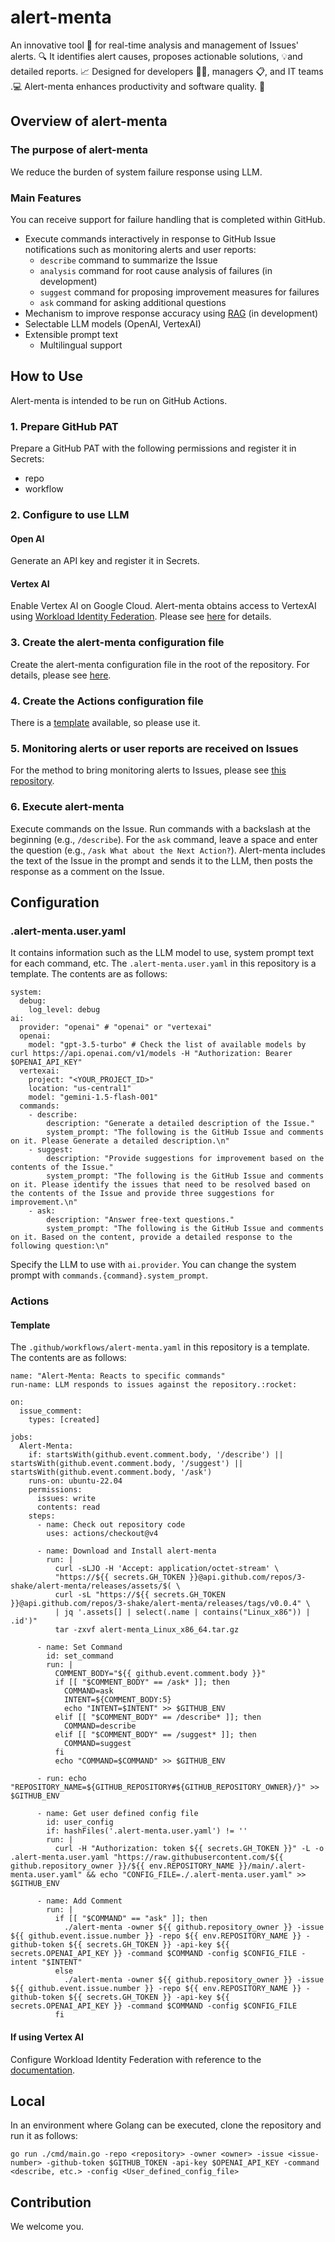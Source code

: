 # alert-menta
An innovative tool 🚀 for real-time analysis and management of Issues' alerts. 🔍 It identifies alert causes, proposes actionable solutions, 💡and detailed reports. 📈
Designed for developers 👨‍💻, managers 📋, and IT teams .💻 Alert-menta enhances productivity and software quality. 🌟

## Overview of alert-menta
### The purpose of alert-menta
We reduce the burden of system failure response using LLM.
### Main Features
You can receive support for failure handling that is completed within GitHub.
- Execute commands interactively in response to GitHub Issue notifications such as monitoring alerts and user reports:
  - `describe` command to summarize the Issue
  - `analysis` command for root cause analysis of failures (in development)
  - `suggest` command for proposing improvement measures for failures
  - `ask` command for asking additional questions
- Mechanism to improve response accuracy using [RAG](https://cloud.google.com/use-cases/retrieval-augmented-generation?hl=en) (in development)
- Selectable LLM models (OpenAI, VertexAI)
- Extensible prompt text
  - Multilingual support

## How to Use
Alert-menta is intended to be run on GitHub Actions.
### 1. Prepare GitHub PAT
Prepare a GitHub PAT with the following permissions and register it in Secrets:
- repo
- workflow
### 2. Configure to use LLM
#### Open AI
Generate an API key and register it in Secrets.
#### Vertex AI
Enable Vertex AI on Google Cloud.
Alert-menta obtains access to VertexAI using [Workload Identity Federation](https://cloud.google.com/iam/docs/workload-identity-federation). Please see [here](#if-using-vertex-ai) for details.
### 3. Create the alert-menta configuration file
Create the alert-menta configuration file in the root of the repository. For details, please see [here](#alert-mentauseryaml).
### 4. Create the Actions configuration file
There is a [template](#template) available, so please use it.
### 5. Monitoring alerts or user reports are received on Issues
For the method to bring monitoring alerts to Issues, please see [this repository](https://github.com/kechigon/alert-menta-lab/tree/main).
### 6. Execute alert-menta
Execute commands on the Issue. Run commands with a backslash at the beginning (e.g., `/describe`). For the `ask` command, leave a space and enter the question (e.g., `/ask What about the Next Action?`). Alert-menta includes the text of the Issue in the prompt and sends it to the LLM, then posts the response as a comment on the Issue.

## Configuration
### .alert-menta.user.yaml
It contains information such as the LLM model to use, system prompt text for each command, etc. The `.alert-menta.user.yaml` in this repository is a template. The contents are as follows:
```
system:
  debug:
    log_level: debug
ai:
  provider: "openai" # "openai" or "vertexai"
  openai:
    model: "gpt-3.5-turbo" # Check the list of available models by curl https://api.openai.com/v1/models -H "Authorization: Bearer $OPENAI_API_KEY"
  vertexai:
    project: "<YOUR_PROJECT_ID>"
    location: "us-central1"
    model: "gemini-1.5-flash-001"
  commands:
    - describe:
        description: "Generate a detailed description of the Issue."
        system_prompt: "The following is the GitHub Issue and comments on it. Please Generate a detailed description.\n"
    - suggest:
        description: "Provide suggestions for improvement based on the contents of the Issue."
        system_prompt: "The following is the GitHub Issue and comments on it. Please identify the issues that need to be resolved based on the contents of the Issue and provide three suggestions for improvement.\n"
    - ask:
        description: "Answer free-text questions."
        system_prompt: "The following is the GitHub Issue and comments on it. Based on the content, provide a detailed response to the following question:\n"
```
Specify the LLM to use with `ai.provider`.
You can change the system prompt with `commands.{command}.system_prompt`.
### Actions
#### Template
The `.github/workflows/alert-menta.yaml` in this repository is a template. The contents are as follows:
```
name: "Alert-Menta: Reacts to specific commands"
run-name: LLM responds to issues against the repository.:rocket:

on:
  issue_comment:
    types: [created]

jobs:
  Alert-Menta:
    if: startsWith(github.event.comment.body, '/describe') || startsWith(github.event.comment.body, '/suggest') || startsWith(github.event.comment.body, '/ask')
    runs-on: ubuntu-22.04
    permissions:
      issues: write
      contents: read
    steps:
      - name: Check out repository code
        uses: actions/checkout@v4

      - name: Download and Install alert-menta
        run: |
          curl -sLJO -H 'Accept: application/octet-stream' \
          "https://${{ secrets.GH_TOKEN }}@api.github.com/repos/3-shake/alert-menta/releases/assets/$( \
          curl -sL "https://${{ secrets.GH_TOKEN }}@api.github.com/repos/3-shake/alert-menta/releases/tags/v0.0.4" \
          | jq '.assets[] | select(.name | contains("Linux_x86")) | .id')"
          tar -zxvf alert-menta_Linux_x86_64.tar.gz

      - name: Set Command
        id: set_command
        run: |
          COMMENT_BODY="${{ github.event.comment.body }}"
          if [[ "$COMMENT_BODY" == /ask* ]]; then
            COMMAND=ask
            INTENT=${COMMENT_BODY:5}
            echo "INTENT=$INTENT" >> $GITHUB_ENV
          elif [[ "$COMMENT_BODY" == /describe* ]]; then
            COMMAND=describe
          elif [[ "$COMMENT_BODY" == /suggest* ]]; then
            COMMAND=suggest
          fi
          echo "COMMAND=$COMMAND" >> $GITHUB_ENV

      - run: echo "REPOSITORY_NAME=${GITHUB_REPOSITORY#${GITHUB_REPOSITORY_OWNER}/}" >> $GITHUB_ENV

      - name: Get user defined config file
        id: user_config
        if: hashFiles('.alert-menta.user.yaml') != ''
        run: |
          curl -H "Authorization: token ${{ secrets.GH_TOKEN }}" -L -o .alert-menta.user.yaml "https://raw.githubusercontent.com/${{ github.repository_owner }}/${{ env.REPOSITORY_NAME }}/main/.alert-menta.user.yaml" && echo "CONFIG_FILE=./.alert-menta.user.yaml" >> $GITHUB_ENV

      - name: Add Comment
        run: |
          if [[ "$COMMAND" == "ask" ]]; then
            ./alert-menta -owner ${{ github.repository_owner }} -issue ${{ github.event.issue.number }} -repo ${{ env.REPOSITORY_NAME }} -github-token ${{ secrets.GH_TOKEN }} -api-key ${{ secrets.OPENAI_API_KEY }} -command $COMMAND -config $CONFIG_FILE -intent "$INTENT"
          else
            ./alert-menta -owner ${{ github.repository_owner }} -issue ${{ github.event.issue.number }} -repo ${{ env.REPOSITORY_NAME }} -github-token ${{ secrets.GH_TOKEN }} -api-key ${{ secrets.OPENAI_API_KEY }} -command $COMMAND -config $CONFIG_FILE
          fi
```
#### If using Vertex AI
Configure Workload Identity Federation with reference to the [documentation](https://cloud.google.com/iam/docs/workload-identity-federation-with-deployment-pipelines).
## Local
In an environment where Golang can be executed, clone the repository and run it as follows:
```
go run ./cmd/main.go -repo <repository> -owner <owner> -issue <issue-number> -github-token $GITHUB_TOKEN -api-key $OPENAI_API_KEY -command <describe, etc.> -config <User_defined_config_file>
```
## Contribution
We welcome you.
